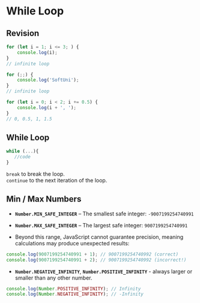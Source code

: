 # While Loop

## Revision

```js
for (let i = 1; i <= 3; ) {
    console.log(i);
}
// infinite loop

for (;;) {
    console.log('SoftUni');
}
// infinite loop

for (let i = 0; i < 2; i += 0.5) {
    console.log(i + ', ');
}
// 0, 0.5, 1, 1.5
```

## While Loop

```js
while (...){
   //code
}
```

`break` to break the loop.  
`continue` to the next iteration of the loop.

## Min / Max Numbers

-   **`Number.MIN_SAFE_INTEGER`** – The smallest safe integer: `-9007199254740991`
-   **`Number.MAX_SAFE_INTEGER`** – The largest safe integer: `9007199254740991`

-   Beyond this range, JavaScript cannot guarantee precision, meaning calculations may produce unexpected results:

```js
console.log(9007199254740991 + 1); // 9007199254740992 (correct)
console.log(9007199254740991 + 2); // 9007199254740992 (incorrect!)
```

-   **`Number.NEGATIVE_INFINITY`**, **`Number.POSITIVE_INFINITY`** - always larger or smaller than any other number.

```js
console.log(Number.POSITIVE_INFINITY); // Infinity
console.log(Number.NEGATIVE_INFINITY); // -Infinity
```

